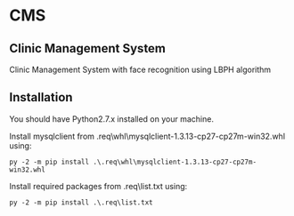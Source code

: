 CMS
===

Clinic Management System
------------------------

Clinic Management System with face recognition using LBPH algorithm

Installation
------------
You should have Python2.7.x installed on your machine. 

Install mysqlclient from .req\whl\mysqlclient-1.3.13-cp27-cp27m-win32.whl using: 

    py -2 -m pip install .\.req\whl\mysqlclient-1.3.13-cp27-cp27m-win32.whl
    
Install required packages from .req\list.txt using:

    py -2 -m pip install .\.req\list.txt
